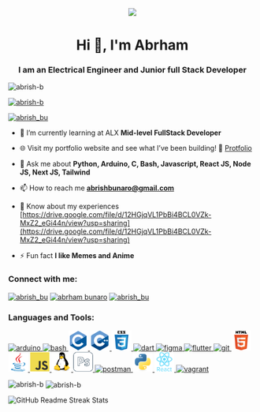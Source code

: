 <div align="center"><img src="https://ik.imagekit.io/okhb6yivn/limited%20store%20hours%208%20AM%20-%203%20PM.png?updatedAt=1746622135649" border="0"/></div>
<h1 align="center">Hi 👋, I'm Abrham</h1>
<h3 align="center">I am an Electrical Engineer and Junior full Stack Developer</h3>

<p align="left"> <img src="https://komarev.com/ghpvc/?username=abrish-b&label=Profile%20views&color=0e75b6&style=flat" alt="abrish-b" /> </p>

<p align="left"> <a href="https://github.com/ryo-ma/github-profile-trophy"><img src="https://github-profile-trophy.vercel.app/?username=abrish-b" alt="abrish-b" /></a> </p>

<p align="left"> <a href="https://twitter.com/abrish_bu" target="blank"><img src="https://img.shields.io/twitter/follow/abrish_bu?logo=twitter&style=for-the-badge" alt="abrish_bu" /></a> </p>

- 🌱 I’m currently learning at ALX **Mid-level FullStack Developer**
  
- 🌐  Visit my portfolio website and see what I’ve been building! 🚀 [Protfolio](https://abrishcodes.netlify.app)

- 💬 Ask me about **Python, Arduino, C, Bash, Javascript, React JS, Node JS, Next JS, Tailwind**

- 📫 How to reach me **abrishbunaro@gmail.com**

- 📄 Know about my experiences [https://drive.google.com/file/d/12HGjqVL1PbBi4BCL0VZk-MxZ2_eGi44n/view?usp=sharing](https://drive.google.com/file/d/12HGjqVL1PbBi4BCL0VZk-MxZ2_eGi44n/view?usp=sharing)

- ⚡ Fun fact **I like Memes and Anime**

<h3 align="left">Connect with me:</h3>
<p align="left">
<a href="https://twitter.com/abrish_bu" target="blank"><img align="center" src="https://raw.githubusercontent.com/rahuldkjain/github-profile-readme-generator/master/src/images/icons/Social/twitter.svg" alt="abrish_bu" height="30" width="40" /></a>
<a href="https://linkedin.com/in/abrham bunaro" target="blank"><img align="center" src="https://raw.githubusercontent.com/rahuldkjain/github-profile-readme-generator/master/src/images/icons/Social/linked-in-alt.svg" alt="abrham bunaro" height="30" width="40" /></a>
<a href="https://instagram.com/abrish_bu" target="blank"><img align="center" src="https://raw.githubusercontent.com/rahuldkjain/github-profile-readme-generator/master/src/images/icons/Social/instagram.svg" alt="abrish_bu" height="30" width="40" /></a>
</p>

<h3 align="left">Languages and Tools:</h3>
<p align="left"> <a href="https://www.arduino.cc/" target="_blank" rel="noreferrer"> <img src="https://cdn.worldvectorlogo.com/logos/arduino-1.svg" alt="arduino" width="40" height="40"/> </a> <a href="https://www.gnu.org/software/bash/" target="_blank" rel="noreferrer"> <img src="https://www.vectorlogo.zone/logos/gnu_bash/gnu_bash-icon.svg" alt="bash" width="40" height="40"/> </a> <a href="https://www.cprogramming.com/" target="_blank" rel="noreferrer"> <img src="https://raw.githubusercontent.com/devicons/devicon/master/icons/c/c-original.svg" alt="c" width="40" height="40"/> </a> <a href="https://www.w3schools.com/cpp/" target="_blank" rel="noreferrer"> <img src="https://raw.githubusercontent.com/devicons/devicon/master/icons/cplusplus/cplusplus-original.svg" alt="cplusplus" width="40" height="40"/> </a> <a href="https://www.w3schools.com/css/" target="_blank" rel="noreferrer"> <img src="https://raw.githubusercontent.com/devicons/devicon/master/icons/css3/css3-original-wordmark.svg" alt="css3" width="40" height="40"/> </a> <a href="https://dart.dev" target="_blank" rel="noreferrer"> <img src="https://www.vectorlogo.zone/logos/dartlang/dartlang-icon.svg" alt="dart" width="40" height="40"/> </a> <a href="https://www.figma.com/" target="_blank" rel="noreferrer"> <img src="https://www.vectorlogo.zone/logos/figma/figma-icon.svg" alt="figma" width="40" height="40"/> </a> <a href="https://flutter.dev" target="_blank" rel="noreferrer"> <img src="https://www.vectorlogo.zone/logos/flutterio/flutterio-icon.svg" alt="flutter" width="40" height="40"/> </a> <a href="https://git-scm.com/" target="_blank" rel="noreferrer"> <img src="https://www.vectorlogo.zone/logos/git-scm/git-scm-icon.svg" alt="git" width="40" height="40"/> </a> <a href="https://www.w3.org/html/" target="_blank" rel="noreferrer"> <img src="https://raw.githubusercontent.com/devicons/devicon/master/icons/html5/html5-original-wordmark.svg" alt="html5" width="40" height="40"/> </a> <a href="https://www.java.com" target="_blank" rel="noreferrer"> <img src="https://raw.githubusercontent.com/devicons/devicon/master/icons/java/java-original.svg" alt="java" width="40" height="40"/> </a> <a href="https://developer.mozilla.org/en-US/docs/Web/JavaScript" target="_blank" rel="noreferrer"> <img src="https://raw.githubusercontent.com/devicons/devicon/master/icons/javascript/javascript-original.svg" alt="javascript" width="40" height="40"/> </a> <a href="https://www.linux.org/" target="_blank" rel="noreferrer"> <img src="https://raw.githubusercontent.com/devicons/devicon/master/icons/linux/linux-original.svg" alt="linux" width="40" height="40"/> </a> <a href="https://www.photoshop.com/en" target="_blank" rel="noreferrer"> <img src="https://raw.githubusercontent.com/devicons/devicon/master/icons/photoshop/photoshop-line.svg" alt="photoshop" width="40" height="40"/> </a> <a href="https://postman.com" target="_blank" rel="noreferrer"> <img src="https://www.vectorlogo.zone/logos/getpostman/getpostman-icon.svg" alt="postman" width="40" height="40"/> </a> <a href="https://www.python.org" target="_blank" rel="noreferrer"> <img src="https://raw.githubusercontent.com/devicons/devicon/master/icons/python/python-original.svg" alt="python" width="40" height="40"/> </a> <a href="https://reactjs.org/" target="_blank" rel="noreferrer"> <img src="https://raw.githubusercontent.com/devicons/devicon/master/icons/react/react-original-wordmark.svg" alt="react" width="40" height="40"/> </a> <a href="https://www.vagrantup.com/" target="_blank" rel="noreferrer"> <img src="https://www.vectorlogo.zone/logos/vagrantup/vagrantup-icon.svg" alt="vagrant" width="40" height="40"/> </a> </p>

<p><img align="left" src="https://github-readme-stats.vercel.app/api/top-langs?username=abrish-b&show_icons=true&locale=en&layout=compact" alt="abrish-b" /></p>

<p>&nbsp;<img align="center" src="https://github-readme-stats.vercel.app/api?username=abrish-b&show_icons=true&locale=en" alt="abrish-b" /></p>

<p><img alt="GitHub Readme Streak Stats" src="https://streak-stats.demolab.com/?user=Abrish-b" /></p>
